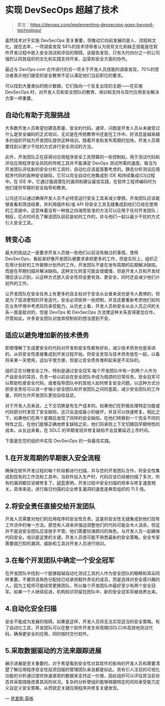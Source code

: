 # 实现 DevSecOps 超越了技术

> 原文：<https://devops.com/implementing-devsecops-goes-beyond-technology/>

虽然技术对于实施 DevSecOps 至关重要，但推动它向前发展的是人、流程和文化。就在去年，一项调查发现 58%的技术领导者认为现有文化和缺乏技能是在软件开发过程中嵌入安全测试和评估的障碍。该报告发现，只有大约四分之一的公司强烈认同其组织的文化和实践支持开发、运营和安全方面的协作。

最近与 DevOps.com 合作进行的另一项关于开发人员技能的调查发现，70%的受访者表示他们接受的安全教育不足以满足他们当前职位的要求。

可以找到大量类似的统计数据，它们指向一个反复出现的主题——在实施 DevSecOps 时，对开发人员和安全团队的教育、培训和支持与现代应用安全解决方案一样重要。

## 自动化有助于克服挑战

大多数开发人员希望创建高质量、安全的代码。通常，问题是开发人员从未接受过什么是安全编码的正式培训，无论是在传统教育中还是在工作中。好消息是越来越多的组织开始为开发团队提供这种培训。随着开发和发布周期的加快，开发人员需要找到以更少干扰的方式进行安全测试的方法。

此外，开发团队正在获得对应用程序安全工具预算的一些控制权。用于测试代码和评估应用程序安全风险的传统工具并不能满足 DevOps 测试所需的速度。每当为开发团队评估新的安全分析工具时，自动化应该是首要考虑的。静态分析测试应用程序代码的各种安全缺陷，它可以完全自动化地集成到 IDE 和持续集成(CI)过程中。在 IDE 中，它通过强调潜在的漏洞和建议最佳实践，在软件工程师编码时为他们提供早期的安全指导和教育。

公司还可以通过确保开发人员不必特意运行安全工具来减少摩擦。开发团队应该能够查看和筛选结果，并利用插件和/或 API 将安全工具无缝集成到他们已经在使用的工具链中。这意味着没有一种放之四海而皆准的方法可以应用于任何开发团队；相反，花点时间去了解该团队目前是如何工作的，并与他们一起以最少干扰的方式引入安全工具。

## 转变心态

最大的挑战之一是要求开发人员做一些他们以前没有做过的事情。使用 DevSecOps，看起来好像开发团队被要求承担更多的工作，但是实际上，组织正在用计划好的工作替换计划外的工作。开发团队不是在发布周期的后期解决缺陷，而是在早期扫描并解决缺陷。这种文化转变可能会很缓慢，但是开发人员和开发经理应该认识到，以这种方式嵌入安全性将会更有效、更安全，同时还会减少他们计划外的工作。

让开发团队在安全任务上有更多的自主权对于安全从业者来说也是令人畏惧的，但是为了促进更短的开发迭代，安全必须放弃一些控制，并且还要重新考虑他们如何在业务环境中考虑风险承受能力。从历史上看，开发人员和安全从业人员之间的关系一直是敌对的，但是 DevOps 和 DevSecOps 方法使这种关系变得更加合作。尽管如此，许多安全团队对放弃控制权的想法感到不安。

## 适应以避免增加新的技术债务

即使理解了生成更安全的代码对开发和安全性都有好处，减少技术债务也是渐进的，从将安全性直接集成到开发过程开始。将安全发现与技术债务放在一起，以备将来某一天使用，这似乎很方便，但是让安全债务堆积起来是不实际的。

组织正在分散安全工作，特别是通过安全冠军:每个开发团队中有一到两个人作为产品安全的耳目，负责一些以前会在安全团队中成为瓶颈的日常任务。安全冠军可以帮助检查安全代码，或者指导团队中的其他人如何修复安全问题。以这种方式分担安全责任可以进一步缩小安全团队和开发团队之间的差距，减少安全团队的工作量，同时允许开发团队更加自给自足。

对于开发人员来说，上下文切换是有生产成本的。如果他们在积极处理特定功能或代码部分时发现了安全缺陷，这只会造成最小的破坏，并且可以快速修复。相比之下，如果他们在两个星期后发现了同样的安全缺陷，在他们转移到一个完全不同的特性之后，在他们能够正确地修复缺陷之前，他们将承担上下文切换回早期特性的成本。从长远来看，在 SDLC 的早期发现并修复缺陷不会显著延迟上市时间。

下面是在您的组织中实现 DevSecOps 的一些最佳实践。

## 1.在开发周期的早期嵌入安全流程

确保在软件开发过程的每个阶段都进行扫描，并与您的开发团队合作，将安全性集成到现有的工作流和工具中。当软件投入生产时，代码应该已经被扫描了多次，所有的漏洞都应该被修复了。[研究](https://www.veracode.com/state-of-software-security-report)表明，开发过程中安全扫描的频率与修复速度相关。具体来说，进行每日扫描的企业修复漏洞的速度是典型组织的 11.5 倍。

## 2.将安全责任直接交给开发团队

开发人员需要对他们的应用程序的安全性负责。这是将安全性无缝集成到他们现有工作流中的唯一方法。感觉有人进来并强迫调整他们的代码可能会令人沮丧，但这并不是说安全团队应该放手不管。他们需要扮演顾问的角色，与开发人员一起确保代码安全。培训是这里的关键。开发人员很可能不熟悉最新的安全策略。安全专家需要就已知的漏洞、威胁和工具对开发人员进行培训。

## 3.在每个开发团队中确定一个安全冠军

在开发团队中找到一个能够超越自动化测试工具的人作为安全团队的眼睛和耳朵同样重要。不要将该角色分配给已经承担额外责任的成员，而是选择对安全感兴趣的人。因为工程师可能经常更换团队，所以每个开发团队中最好至少有两个安全冠军。如果一个人继续前进，机构知识将留在团队中，新的安全冠军将被培养出来。

## 4.自动化安全扫描

安全不能成为发展的阻碍。如果是这样，开发人员将无法实现适当的安全策略。有了自动化工具，开发团队可以在整个软件开发生命周期(SDLC)中高效地测试代码，确保更安全的应用，同时按时交付软件。

## 5.采取数据驱动的方法来跟踪进展

展示进展是至关重要的，对于希望看到安全性对其软件的影响的开发人员和需要清楚了解应用程序安全性投资回报的管理团队来说都是如此。具有引人注目的可视化功能的分析通过提供快速直观的数据来支持这一价值，因此组织可以评估其当前状态并采取措施改善其风险状况。复杂的分析使组织能够根据特定的风险承受能力定义自定义安全策略，从而锁定关键应用程序并修复关键发现。

— [克里斯·英格](https://devops.com/author/chris-eng/)